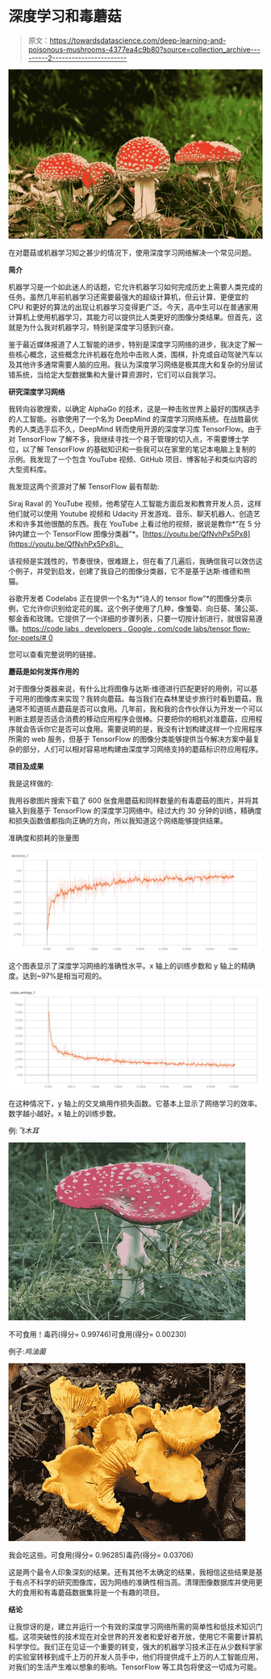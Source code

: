 # 深度学习和毒蘑菇

> 原文：<https://towardsdatascience.com/deep-learning-and-poisonous-mushrooms-4377ea4c9b80?source=collection_archive---------2----------------------->

![](img/da165a795461fdf97b2b24823249d665.png)

在对蘑菇或机器学习知之甚少的情况下，使用深度学习网络解决一个常见问题。

**简介**

机器学习是一个如此迷人的话题，它允许机器学习如何完成历史上需要人类完成的任务。虽然几年前机器学习还需要最强大的超级计算机，但云计算、更便宜的 CPU 和更好的算法的出现让机器学习变得更广泛。今天，高中生可以在普通家用计算机上使用机器学习，其能力可以提供比人类更好的图像分类结果。但首先，这就是为什么我对机器学习，特别是深度学习感到兴奋。

鉴于最近媒体报道了人工智能的进步，特别是深度学习网络的进步，我决定了解一些核心概念，这些概念允许机器在危险中击败人类，围棋，扑克或自动驾驶汽车以及其他许多通常需要人脑的应用。我认为深度学习网络是极其庞大和复杂的分层试错系统，当给定大型数据集和大量计算资源时，它们可以自我学习。

**研究深度学习网络**

我转向谷歌搜索，以确定 AlphaGo 的技术，这是一种击败世界上最好的围棋选手的人工智能。谷歌使用了一个名为 DeepMind 的深度学习网络系统。在战胜最优秀的人类选手后不久，DeepMind 转而使用开源的深度学习库 TensorFlow。由于对 TensorFlow 了解不多，我继续寻找一个易于管理的切入点，不需要博士学位，以了解 TensorFlow 的基础知识和一些我可以在家里的笔记本电脑上复制的示例。我发现了一个包含 YouTube 视频、GitHub 项目、博客帖子和类似内容的大型资料库。

我发现这两个资源对了解 TensorFlow 最有帮助:

Siraj Raval 的 YouTube 视频，他希望在人工智能方面启发和教育开发人员，这样他们就可以使用 Youtube 视频和 Udacity 开发游戏、音乐、聊天机器人、创造艺术和许多其他很酷的东西。我在 YouTube 上看过他的视频，据说是教你*“在 5 分钟内建立一个 TensorFlow 图像分类器”*。[https://youtu.be/QfNvhPx5Px8](https://youtu.be/QfNvhPx5Px8)。

该视频是实践性的，节奏很快，很难跟上，但在看了几遍后，我确信我可以效仿这个例子，并受到启发，创建了我自己的图像分类器，它不是基于达斯·维德和熊猫。

谷歌开发者 Codelabs 正在提供一个名为*“诗人的 tensor flow”*的图像分类示例，它允许你识别给定花的属。这个例子使用了几种，像雏菊、向日葵、蒲公英、郁金香和玫瑰。它提供了一个详细的步骤列表，只要一切按计划进行，就很容易遵循。[https://code labs . developers . Google . com/code labs/tensor flow-for-poets/# 0](https://codelabs.developers.google.com/codelabs/tensorflow-for-poets/#0)

您可以查看完整说明的链接。

**蘑菇是如何发挥作用的**

对于图像分类器来说，有什么比将图像与达斯·维德进行匹配更好的用例，可以基于可用的图像库来实现？我转向蘑菇。每当我们在森林里徒步旅行时看到蘑菇，我通常不知道斑点蘑菇是否可以食用。几年前，我和我的合作伙伴认为开发一个可以判断主题是否适合消费的移动应用程序会很棒。只要把你的相机对准蘑菇，应用程序就会告诉你它是否可以食用。需要说明的是，我没有计划构建这样一个应用程序所需的 web 服务，但基于 TensorFlow 的图像分类能够提供当今解决方案中最复杂的部分，人们可以相对容易地构建由深度学习网络支持的蘑菇标识符应用程序。

**项目及成果**

我是这样做的:

我用谷歌图片搜索下载了 600 张食用蘑菇和同样数量的有毒蘑菇的图片，并将其输入到我基于 TensorFlow 的深度学习网络中。经过大约 30 分钟的训练，精确度和损失函数值都指向正确的方向，所以我知道这个网络能够提供结果。

准确度和损耗的张量图

![](img/7dbfe2b29feeebbcfdb42e65b28b359d.png)

这个图表显示了深度学习网络的准确性水平。x 轴上的训练步数和 y 轴上的精确度。达到~97%是相当可观的。

![](img/350623f8773646670e367dc6fa5fbf02.png)

在这种情况下，y 轴上的交叉熵用作损失函数。它基本上显示了网络学习的效率。数字越小越好。x 轴上的训练步数。

例:*飞木耳*

![](img/ffbd16cd8b4493f1ac386e936ba9b9a4.png)

不可食用！毒药(得分= 0.99746)可食用(得分= 0.00230)

例子:*鸡油菌*

![](img/81a7dc0ebe7794c30cc701415b7bc5ef.png)

我会吃这些。可食用(得分= 0.96285)毒药(得分= 0.03706)

这是两个最令人印象深刻的结果。还有其他不太确定的结果，我相信这些结果是基于有点不科学的研究图像库，因为网络的准确性相当高。清理图像数据库并使用更大的食用和有毒蘑菇数据集将是一个有趣的项目。

**结论**

让我惊讶的是，建立并运行一个有效的深度学习网络所需的简单性和低技术知识门槛。这项突破性的技术现在对全世界的开发者和爱好者开放，使用它不需要计算机科学学位。我们正在见证一个重要的转变，强大的机器学习技术正在从少数科学家的实验室转移到成千上万的开发人员手中，他们将提供成千上万的人工智能应用，对我们的生活产生难以想象的影响。TensorFlow 等工具包将使这一切成为可能。